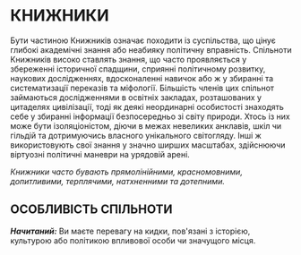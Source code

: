 ﻿# КНИЖНИКИ

Бути частиною Книжників означає походити із суспільства, що цінує глибокі академічні знання або неабияку політичну вправність. Спільноти Книжників високо ставлять знання, що часто проявляється у збереженні історичної спадщини, сприянні політичному розвитку, наукових дослідженнях, вдосконаленні навичок або ж у збиранні та систематизації переказів та міфології. Більшість членів цих спільнот займаються дослідженнями в освітніх закладах, розташованих у цитаделях цивілізації, тоді як деякі неординарні особистості знаходять себе у збиранні інформації безпосередньо зі світу природи. Хтось із них може бути ізоляціоністом, діючи в межах невеликих анклавів, шкіл чи гільдій та дотримуючись власного унікального світогляду. Інші ж використовують свої знання у значно ширших масштабах, здійснюючи віртуозні політичні маневри на урядовій арені.

*Книжники часто бувають прямолінійними, красномовними, допитливими, терплячими, натхненними та дотепними.*

## ОСОБЛИВІСТЬ СПІЛЬНОТИ

***Начитаний:*** Ви маєте перевагу на кидки, пов'язані з історією, культурою або політикою впливової особи чи значущого місця.